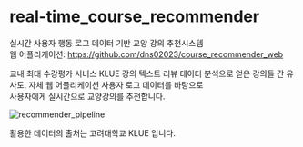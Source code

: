 # real-time_course_recommender  

실시간 사용자 행동 로그 데이터 기반 교양 강의 추천시스템  
웹 어플리케이션: https://github.com/dns02023/course_recommender_web  

교내 최대 수강평가 서비스 KLUE 강의 텍스트 리뷰 데이터 분석으로 얻은 강의들 간 유사도, 자체 웹 어플리케이션 사용자 로그 데이터를 바탕으로  
사용자에게 실시간으로 교양강의를 추천합니다.  


![recommender_pipeline](https://user-images.githubusercontent.com/20104945/101923491-cb21cd00-3c12-11eb-8f41-1944ae3c64ed.png)  

 활용한 데이터의 출처는 고려대학교 KLUE 입니다. 
